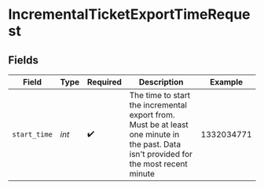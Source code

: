# IncrementalTicketExportTimeRequest


## Fields

| Field                                                                                                                                  | Type                                                                                                                                   | Required                                                                                                                               | Description                                                                                                                            | Example                                                                                                                                |
| -------------------------------------------------------------------------------------------------------------------------------------- | -------------------------------------------------------------------------------------------------------------------------------------- | -------------------------------------------------------------------------------------------------------------------------------------- | -------------------------------------------------------------------------------------------------------------------------------------- | -------------------------------------------------------------------------------------------------------------------------------------- |
| `start_time`                                                                                                                           | *int*                                                                                                                                  | :heavy_check_mark:                                                                                                                     | The time to start the incremental export from. Must be at least one minute in the past. Data isn't provided for the most recent minute | 1332034771                                                                                                                             |